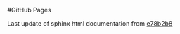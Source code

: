 #GitHub Pages

Last update of sphinx html documentation from [e78b2b8](https://github.com/uibcdf/pocketmt/tree/e78b2b81a0347d5bc327b6dd5972442851acdefb)
